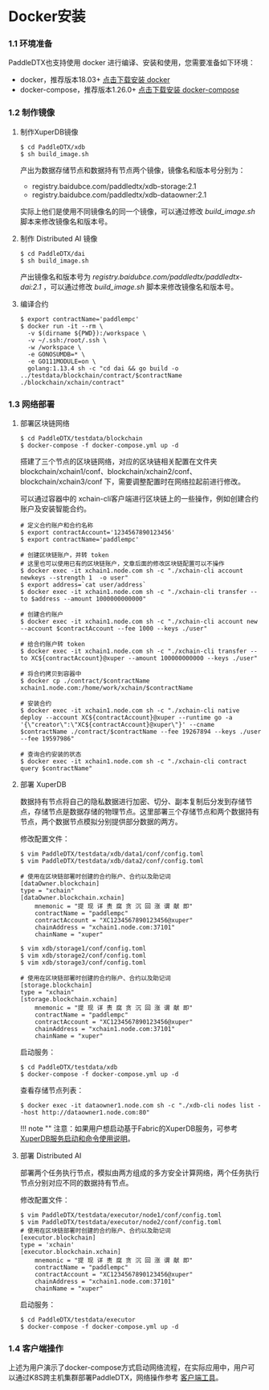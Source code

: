 # Docker安装

### 1.1 环境准备
PaddleDTX也支持使用 docker 进行编译、安装和使用，您需要准备如下环境：

* docker，推荐版本18.03+ [点击下载安装 docker](https://docs.docker.com/get-docker/)
* docker-compose，推荐版本1.26.0+ [点击下载安装 docker-compose](https://github.com/docker/compose/releases)

### 1.2 制作镜像

1. 制作XuperDB镜像
	``` shell
	$ cd PaddleDTX/xdb
	$ sh build_image.sh
	```
	产出为数据存储节点和数据持有节点两个镜像，镜像名和版本号分别为：
	* registry.baidubce.com/paddledtx/xdb-storage:2.1
	* registry.baidubce.com/paddledtx/xdb-dataowner:2.1

	实际上他们是使用不同镜像名的同一个镜像，可以通过修改 *build_image.sh* 脚本来修改镜像名和版本号。

2. 制作 Distributed AI 镜像
	``` shell
	$ cd PaddleDTX/dai
	$ sh build_image.sh
	```
	产出镜像名和版本号为 *registry.baidubce.com/paddledtx/paddledtx-dai:2.1* ，可以通过修改 *build_image.sh* 脚本来修改镜像名和版本号。

3. 编译合约
	``` shell
	$ export contractName='paddlempc'
	$ docker run -it --rm \
      -v $(dirname ${PWD}):/workspace \
      -v ~/.ssh:/root/.ssh \
      -w /workspace \
      -e GONOSUMDB=* \
      -e GO111MODULE=on \
      golang:1.13.4 sh -c "cd dai && go build -o ../testdata/blockchain/contract/$contractName ./blockchain/xchain/contract"
	```

### 1.3 网络部署

1. 部署区块链网络
	``` shell
	$ cd PaddleDTX/testdata/blockchain
	$ docker-compose -f docker-compose.yml up -d
	```
	搭建了三个节点的区块链网络，对应的区块链相关配置在文件夹 blockchain/xchain1/conf、blockchain/xchain2/conf、blockchain/xchain3/conf 下，需要调整配置时在网络拉起前进行修改。

	可以通过容器中的 xchain-cli客户端进行区块链上的一些操作，例如创建合约账户及安装智能合约。
	

	``` shell linenums="1"
	# 定义合约账户和合约名称
	$ export contractAccount='1234567890123456'
	$ export contractName='paddlempc'

	# 创建区块链账户，并转 token
	# 这里也可以使用已有的区块链账户，文章后面的修改区块链配置可以不操作
	$ docker exec -it xchain1.node.com sh -c "./xchain-cli account newkeys --strength 1  -o user"
	$ export address=`cat user/address`
	$ docker exec -it xchain1.node.com sh -c "./xchain-cli transfer --to $address --amount 1000000000000"
	
	# 创建合约账户
	$ docker exec -it xchain1.node.com sh -c "./xchain-cli account new --account $contractAccount --fee 1000 --keys ./user"

	# 给合约账户转 token
	$ docker exec -it xchain1.node.com sh -c "./xchain-cli transfer --to XC${contractAccount}@xuper --amount 100000000000 --keys ./user"

	# 将合约拷贝到容器中
	$ docker cp ./contract/$contractName xchain1.node.com:/home/work/xchain/$contractName

	# 安装合约
	$ docker exec -it xchain1.node.com sh -c "./xchain-cli native deploy --account XC${contractAccount}@xuper --runtime go -a '{\"creator\":\"XC${contractAccount}@xuper\"}' --cname $contractName ./contract/$contractName --fee 19267894 --keys ./user --fee 19597986"

	# 查询合约安装的状态
	$ docker exec -it xchain1.node.com sh -c "./xchain-cli contract query $contractName"

	```

2. 部署 XuperDB

	数据持有节点将自己的隐私数据进行加密、切分、副本复制后分发到存储节点，存储节点是数据存储的物理节点。这里部署三个存储节点和两个数据持有节点，两个数据节点模拟分别提供部分数据的两方。
	
	修改配置文件：
	``` shell linenums="1"
	$ vim PaddleDTX/testdata/xdb/data1/conf/config.toml
	$ vim PaddleDTX/testdata/xdb/data2/conf/config.toml

	# 使用在区块链部署时创建的合约账户、合约以及助记词
	[dataOwner.blockchain]
    type = "xchain"
    [dataOwner.blockchain.xchain]
        mnemonic = "提 现 详 责 腐 贪 沉 回 涨 谓 献 即"
        contractName = "paddlempc"
        contractAccount = "XC1234567890123456@xuper"
        chainAddress = "xchain1.node.com:37101"
        chainName = "xuper"
	```

	```  shell linenums="1"
	$ vim xdb/storage1/conf/config.toml
	$ vim xdb/storage2/conf/config.toml
	$ vim xdb/storage3/conf/config.toml

	# 使用在区块链部署时创建的合约账户、合约以及助记词
	[storage.blockchain]
	type = "xchain"
	[storage.blockchain.xchain]
        mnemonic = "提 现 详 责 腐 贪 沉 回 涨 谓 献 即"
        contractName = "paddlempc"
        contractAccount = "XC1234567890123456@xuper"
        chainAddress = "xchain1.node.com:37101"
        chainName = "xuper"
	```

	启动服务：
	```
	$ cd PaddleDTX/testdata/xdb
	$ docker-compose -f docker-compose.yml up -d
	```

	查看存储节点列表：
	```
	$ docker exec -it dataowner1.node.com sh -c "./xdb-cli nodes list --host http://dataowner1.node.com:80"
	```
	!!! note ""
		注意：如果用户想启动基于Fabric的XuperDB服务，可参考[XuperDB服务启动和命令使用说明](https://github.com/PaddlePaddle/PaddleDTX/tree/master/xdb/scripts)。

3. 部署 Distributed AI

	部署两个任务执行节点，模拟由两方组成的多方安全计算网络，两个任务执行节点分别对应不同的数据持有节点。

	修改配置文件：
	```  shell linenums="1"
	$ vim PaddleDTX/testdata/executor/node1/conf/config.toml
	$ vim PaddleDTX/testdata/executor/node2/conf/config.toml
	# 使用在区块链部署时创建的合约账户、合约以及助记词
	[executor.blockchain]
	type = 'xchain'
	[executor.blockchain.xchain]
        mnemonic = "提 现 详 责 腐 贪 沉 回 涨 谓 献 即"
        contractName = "paddlempc"
        contractAccount = "XC1234567890123456@xuper"
        chainAddress = "xchain1.node.com:37101"
        chainName = "xuper"
	```

	启动服务：
	```
	$ cd PaddleDTX/testdata/executor
	$ docker-compose -f docker-compose.yml up -d
	```

### 1.4 客户端操作

上述为用户演示了docker-compose方式启动网络流程，在实际应用中，用户可以通过K8S跨主机集群部署PaddleDTX，网络操作参考 [客户端工具](./client.md)。

<br>
